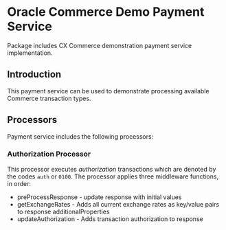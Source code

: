 # Oracle Commerce Demo Payment Service 
Package includes CX Commerce demonstration payment service implementation.

## Introduction
This payment service can be used to demonstrate processing available Commerce transaction types.

## Processors
Payment service includes the following processors:

### Authorization Processor
This processor executes *authorization* transactions which are denoted by the codes `auth` or `0100`.
The processor applies three middleware functions, in order:
- preProcessResponse - update response with initial values
- getExchangeRates - Adds all current exchange rates as key/value pairs to response additionalProperties
- updateAuthorization - Adds transaction authorization to response

